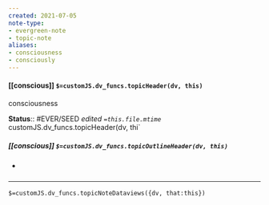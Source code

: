 ```yaml
---
created: 2021-07-05
note-type: 
- evergreen-note
- topic-note
aliases:
- consciousness
- consciously
---
```

 
#### [[conscious]] `$=customJS.dv_funcs.topicHeader(dv, this)`
consciousness

**Status**:: #EVER/SEED
*edited `=this.file.mtime`*
customJS.dv_funcs.topicHeader(dv, thi`
##### [[conscious]] `$=customJS.dv_funcs.topicOutlineHeader(dv, this)`
- 

### <hr class="dataviews"/>

`$=customJS.dv_funcs.topicNoteDataviews({dv, that:this})`